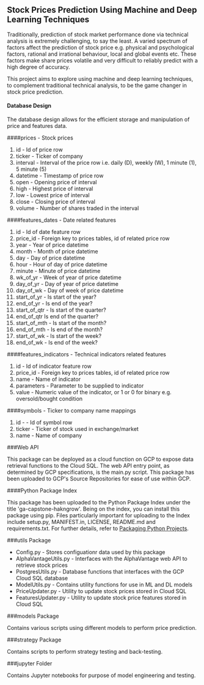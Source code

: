 ## Stock Prices Prediction Using Machine and Deep Learning Techniques

Traditionally, prediction of stock market performance done via technical analysis is extremely 
challenging, to say the least.  A varied spectrum of factors affect the prediction of stock price e.g. 
physical and psychological factors, rational and irrational behaviour, local and global events etc. 
These factors make share prices volatile and very difficult to reliably predict with a high degree of 
accuracy. 

This project aims to explore using machine and deep learning techniques, to complement traditional 
technical analysis, to be the game changer in stock price prediction.

#### Database Design

The database design allows for the efficient storage and manipulation of price and features data.

####prices - Stock prices
1. id - Id of price row 
2. ticker - Ticker of company
3. interval - Interval of the price row i.e. daily (D), weekly (W), 1 minute (1), 5 minute (5)
4. datetime - Timestamp of price row
5. open - Opening price of interval
6. high - Highest price of interval
7. low - Lowest price of interval
8. close - Closing price of interval
9. volume - Number of shares traded in the interval

####features_dates - Date related features
1. id - Id of date feature row 
2. price_id - Foreign key to prices tables, id of related price row
3. year - Year of price datetime
4. month - Month of price datetime
5. day - Day of price datetime
6. hour - Hour of day of price datetime
7. minute - Minute of price datetime
8. wk_of_yr - Week of year of price datetime
9. day_of_yr - Day of year of price datetime
10. day_of_wk - Day of week of price datetime 
11. start_of_yr - Is start of the year?
12. end_of_yr - Is end of the year?
13. start_of_qtr - Is start of the quarter?
14. end_of_qtr Is end of the quarter?
15. start_of_mth - Is start of the month?
16. end_of_mth - Is end of the month?
17. start_of_wk - Is start of the week?
18. end_of_wk - Is end of the week?

####features_indicators - Technical indicators related features
1. id - Id of indicator feature row
2. price_id - Foreign key to prices tables, id of related price row
3. name - Name of indicator
4. parameters - Parameter to be supplied to indicator
5. value - Numeric value of the indicator, or 1 or 0 for binary e.g. oversold/bought condition

####symbols - Ticker to company name mappings
1. id - - Id of symbol row
2. ticker - Ticker of stock used in exchange/market
3. name - Name of company

###Web API

This package can be deployed as a cloud function on GCP to expose data retrieval functions to the 
Cloud SQL.  The web API entry point, as determined by GCP specifications, is the main.py script. 
This package has been uploaded to GCP's Source Repositories for ease of use within GCP.


####Python Package Index

This package has been uploaded to the Python Package Index under the title 'ga-capstone-hakngrow'.
Being on the index, you can install this package using pip. Files particularly important for uploading 
to the Index include setup.py, MANIFEST.in, LICENSE, README.md and requirements.txt. For further
details, refer to [Packaging Python Projects](https://packaging.python.org/tutorials/packaging-projects/).

###utils Package

- Config.py - Stores configuationr data used by this package
- AlphaVantageUtils.py - Interfaces with the AlphaVantage web API to retrieve stock prices 
- PostgresUtils.py - Database functions that interfaces with the GCP Cloud SQL database
- ModelUtils.py - Contains utility functions for use in ML and DL models
- PriceUpdater.py - Utility to update stock prices stored in Cloud SQL
- FeaturesUpdater.py - Utility to update stock price features stored in Cloud SQL  
 
###models Package

Contains various scripts using different models to perform price prediction.

###strategy Package

Contains scripts to perform strategy testing and back-testing.

###jupyter Folder

Contains Jupyter notebooks for purpose of model engineering and testing.
